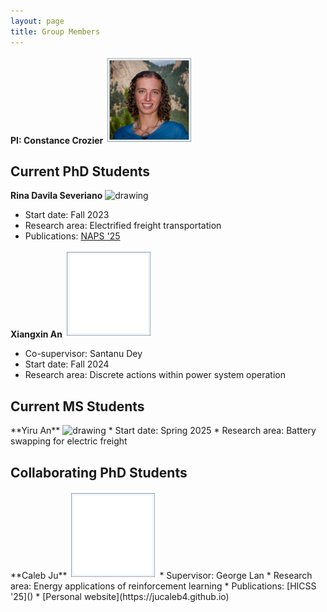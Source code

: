 ```yaml
---
layout: page
title: Group Members
---
```


**PI: Constance Crozier**
<img src="/images/headshot_border-min.jpg" alt="drawing" width="140"/>

<p style="text-align:center;"><h2>Current PhD Students</h2></p>

**Rina Davila Severiano**
<img src="/images/headshot_rina.jpg" alt="drawing" width="140"/>
* Start date: Fall 2023
* Research area: Electrified freight transportation
* Publications: [NAPS '25]()

**Xiangxin An**
<img src="/images/empty_frame.png" alt="drawing" width="140"/>
* Co-supervisor: Santanu Dey
* Start date: Fall 2024
* Research area: Discrete actions within power system operation

<p style="text-align:center;"><h2>Current MS Students</h2></p>
**Yiru An**
<img src="/images/headshot_yiru.jpg" alt="drawing" width="140"/>
* Start date: Spring 2025
* Research area: Battery swapping for electric freight

<p style="text-align:center;"><h2>Collaborating PhD Students</h2></p>
**Caleb Ju**
<img src="/images/empty_frame.png" alt="drawing" width="140"/>
* Supervisor: George Lan
* Research area: Energy applications of reinforcement learning
* Publications: [HICSS '25]()
* [Personal website](https://jucaleb4.github.io) 